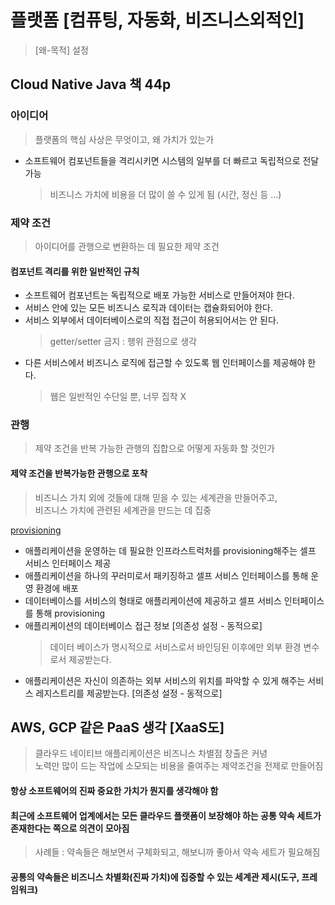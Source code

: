 # 플랫폼 [컴퓨팅, 자동화, 비즈니스외적인]  
> [왜-목적] 설정  

## Cloud Native Java 책 44p

### 아이디어  
> 플랫폼의 핵심 사상은 무엇이고, 왜 가치가 있는가  

* 소프트웨어 컴포넌트들을 격리시키면 시스템의 일부를 더 빠르고 독립적으로 전달 가능  
  > 비즈니스 가치에 비용을 더 많이 쓸 수 있게 됨 (시간, 정신 등 ...)  

### 제약 조건
> 아이디어를 관행으로 변환하는 데 필요한 제약 조건  

#### 컴포넌트 격리를 위한 일반적인 규칙  
* 소프트웨어 컴포넌트는 독립적으로 배포 가능한 서비스로 만들어져야 한다.  
* 서비스 안에 있는 모든 비즈니스 로직과 데이터는 캡슐화되어야 한다.  
* 서비스 외부에서 데이터베이스로의 직접 접근이 허용되어서는 안 된다.  
  > getter/setter 금지 : 행위 관점으로 생각  
* 다른 서비스에서 비즈니스 로직에 접근할 수 있도록 웹 인터페이스를 제공해야 한다.  
  > 웹은 일반적인 수단일 뿐, 너무 집착 X  

### 관행  
> 제약 조건을 반복 가능한 관행의 집합으로 어떻게 자동화 할 것인가  

#### 제약 조건을 반복가능한 관행으로 포착  
> 비즈니스 가치 외에 것들에 대해 믿을 수 있는 세계관을 만들어주고,  
> 비즈니스 가치에 관련된 세계관을 만드는 데 집중  

[provisioning](https://en.wikipedia.org/wiki/Provisioning_(telecommunications)#Self-service_provisioning_for_cloud_computing_services)  

* 애플리케이션을 운영하는 데 필요한 인프라스트럭처를 provisioning해주는 셀프 서비스 인터페이스 제공  
* 애플리케이션을 하나의 꾸러미로서 패키징하고 셀프 서비스 인터페이스를 통해 운영 환경에 배포  
* 데이터베이스를 서비스의 형태로 애플리케이션에 제공하고 셀프 서비스 인터페이스를 통해 provisioning  
* 애플리케이션의 데이터베이스 접근 정보 [의존성 설정 - 동적으로]  
  > 데이터 베이스가 명시적으로 서비스로서 바인딩된 이후에만 외부 환경 변수로서 제공받는다.  
* 애플리케이션은 자신이 의존하는 외부 서비스의 위치를 파악할 수 있게 해주는 서비스 레지스트리를 제공받는다. [의존성 설정 - 동적으로]  

## AWS, GCP 같은 PaaS 생각 [XaaS도]  
> 클라우드 네이티브 애플리케이션은 비즈니스 차별점 창출은 커녕  
> 노력만 많이 드는 작업에 소모되는 비용을 줄여주는 제약조건을 전제로 만들어짐  
#### 항상 소프트웨어의 진짜 중요한 가치가 뭔지를 생각해야 함
#### 최근에 소프트웨어 업계에서는 모든 클라우드 플랫폼이 보장해야 하는 공통 약속 세트가 존재한다는 쪽으로 의견이 모아짐  
  > 사례들 : 약속들은 해보면서 구체화되고, 해보니까 좋아서 약속 세트가 필요해짐  
  
#### 공통의 약속들은 비즈니스 차별화(**진짜 가치**)에 집중할 수 있는 세계관 제시(도구, 프레임워크)   
